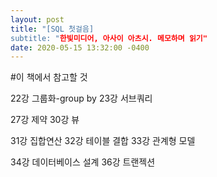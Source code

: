 ```yaml
---
layout: post
title: "[SQL 첫걸음]
subtitle: "한빛미디어, 아사이 아츠시. 메모하며 읽기"
date: 2020-05-15 13:32:00 -0400
---
```


#이 책에서 참고할 것

22강 그룹화-group by
23강 서브쿼리

27강 제약
30강 뷰

31강 집합연산
32강 테이블 결합
33강 관계형 모델

34강 데이터베이스 설계
36강 트랜젝션
